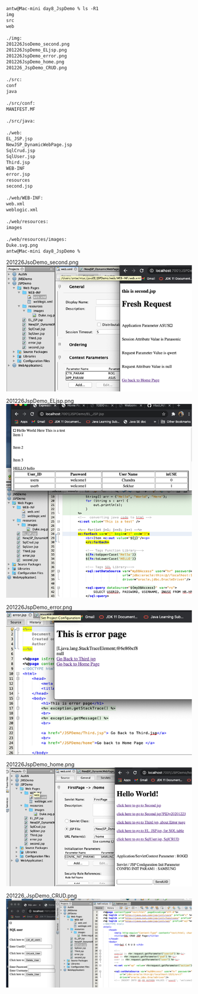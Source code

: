 ``` console
antw@Mac-mini day8_JspDemo % ls -R1
img
src
web

./img:
201226JsoDemo_second.png
201226JspDemo_ELjsp.png
201226JspDemo_error.png
201226JspDemo_home.png
201226_JspDemo_CRUD.png

./src:
conf
java

./src/conf:
MANIFEST.MF

./src/java:

./web:
EL_JSP.jsp
NewJSP_DynamicWebPage.jsp
SqlCrud.jsp
SqlUser.jsp
Third.jsp
WEB-INF
error.jsp
resources
second.jsp

./web/WEB-INF:
web.xml
weblogic.xml

./web/resources:
images

./web/resources/images:
Duke.svg.png
antw@Mac-mini day8_JspDemo % 
```

201226JsoDemo_second.png <img src="img/201226JsoDemo_second.png">

201226JspDemo_ELjsp.png <img src="img/201226JspDemo_ELjsp.png">

201226JspDemo_error.png <img src="img/201226JspDemo_error.png">

201226JspDemo_home.png <img src="img/201226JspDemo_home.png">

201226_JspDemo_CRUD.png <img src="img/201226_JspDemo_CRUD.png">
